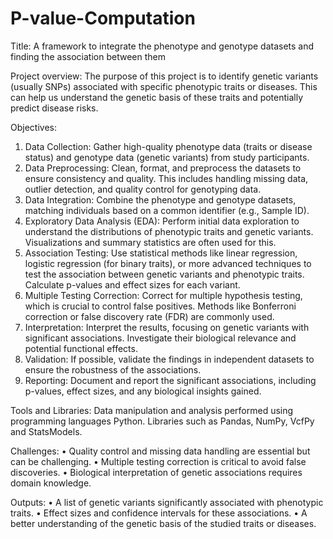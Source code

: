 # P-value-Computation
Title: A framework to integrate the phenotype and genotype datasets and finding the association between them

Project overview:
The purpose of this project is to identify genetic variants (usually SNPs) associated with specific phenotypic traits or diseases. This can help us understand the genetic basis of these traits and potentially predict disease risks.

Objectives:
1.	Data Collection: Gather high-quality phenotype data (traits or disease status) and genotype data (genetic variants) from study participants.
2.	Data Preprocessing: Clean, format, and preprocess the datasets to ensure consistency and quality. This includes handling missing data, outlier detection, and quality control for genotyping data.
3.	Data Integration: Combine the phenotype and genotype datasets, matching individuals based on a common identifier (e.g., Sample ID).
4.	Exploratory Data Analysis (EDA): Perform initial data exploration to understand the distributions of phenotypic traits and genetic variants. Visualizations and summary statistics are often used for this.
5.	Association Testing: Use statistical methods like linear regression, logistic regression (for binary traits), or more advanced techniques to test the association between genetic variants and phenotypic traits. Calculate p-values and effect sizes for each variant.
6.	Multiple Testing Correction: Correct for multiple hypothesis testing, which is crucial to control false positives. Methods like Bonferroni correction or false discovery rate (FDR) are commonly used.
7.	Interpretation: Interpret the results, focusing on genetic variants with significant associations. Investigate their biological relevance and potential functional effects.
8.	Validation: If possible, validate the findings in independent datasets to ensure the robustness of the associations.
9.	Reporting: Document and report the significant associations, including p-values, effect sizes, and any biological insights gained.

Tools and Libraries:
Data manipulation and analysis performed using programming languages Python. Libraries such as Pandas, NumPy, VcfPy and StatsModels.

Challenges:
•	Quality control and missing data handling are essential but can be challenging.
•	Multiple testing correction is critical to avoid false discoveries.
•	Biological interpretation of genetic associations requires domain knowledge.

Outputs:
•	A list of genetic variants significantly associated with phenotypic traits.
•	Effect sizes and confidence intervals for these associations.
•	A better understanding of the genetic basis of the studied traits or diseases.
